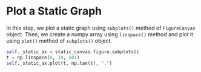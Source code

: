 # Plot a Static Graph

In this step, we plot a static graph using `subplots()` method of `FigureCanvas` object. Then, we create a numpy array using `linspace()` method and plot it using `plot()` method of `subplots()` object.

```python
self._static_ax = static_canvas.figure.subplots()
t = np.linspace(0, 10, 501)
self._static_ax.plot(t, np.tan(t), ".")
```
